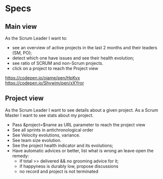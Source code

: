# Specs

## Main view

As the Scrum Leader I want to:
- see an overview of active projects in the last 2 months and their leaders (SM, PO);
- detect which one have issues and see their health evolution;
- see ratio of SCRUM and non-Scrum projects.
- click on a project to reach the Project view

https://codepen.io/ojame/pen/HpKvx
https://codepen.io/Shywim/pen/xXYror


## Project view

As the Scrum Leader I want to see details about a given project.
As a Scrum Master I want to see stats about my project.

- Pass &project=$name as URL parameter to reach the project view
- See all sprints in antichronological order
- See Velocity evolutions, variance.
- See team size evolution.
- See the project health indicator and its evolutions;
- Have automatic advices or better, list what is wrong an leave open the remedy:
  - if total >> delivered && no grooming advice for it;
  - if happyness is durably low, propose discussions
  - no record and project is not terminated
